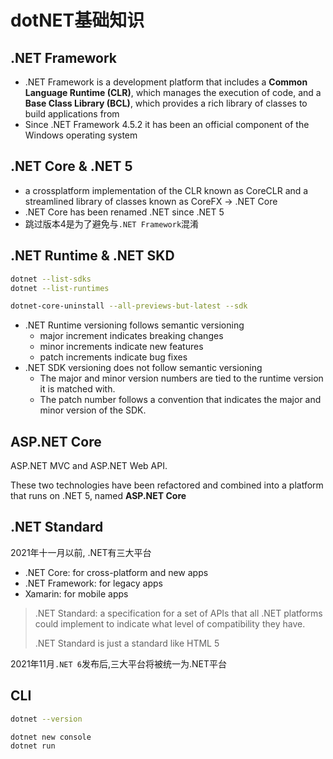 # dotNET基础知识

## .NET Framework

* .NET Framework is a development platform that includes a **Common Language Runtime (CLR)**, which manages the execution of code, and a **Base Class Library (BCL)**, which provides a rich library of classes to build applications from
* Since .NET Framework 4.5.2 it has been an official component of the Windows operating system

## .NET Core & .NET 5

* a crossplatform implementation of the CLR known as CoreCLR and a streamlined library of classes known as CoreFX -> .NET Core
* .NET Core has been renamed .NET since .NET 5
* 跳过版本4是为了避免与`.NET Framework`混淆

## .NET Runtime & .NET SKD

```bash
dotnet --list-sdks
dotnet --list-runtimes

dotnet-core-uninstall --all-previews-but-latest --sdk
```

* .NET Runtime versioning follows semantic versioning
  * major increment indicates breaking changes
  * minor increments indicate new features
  * patch increments indicate bug fixes
* .NET SDK versioning does not follow semantic versioning
  * The major and minor version numbers are tied to the runtime version it is matched with.
  * The patch number follows a convention that indicates the major and minor version of the SDK.

## ASP.NET Core

ASP.NET MVC and ASP.NET Web API.

These two technologies have been refactored and combined into a platform that runs on .NET 5, named **ASP.NET Core**

## .NET Standard

2021年十一月以前, .NET有三大平台

* .NET Core: for cross-platform and new apps
* .NET Framework: for legacy apps
* Xamarin: for mobile apps

> .NET Standard: a specification for a set of APIs that all .NET platforms could implement to indicate what level of compatibility they have.
>
> .NET Standard is just a standard like HTML 5

2021年11月`.NET 6`发布后,三大平台将被统一为.NET平台

## CLI

```bash
dotnet --version

dotnet new console
dotnet run
```
